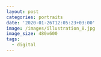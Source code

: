 ```yaml
---
layout: post
categories: portraits
date: '2020-01-26T12:05:23+03:00'
image: /images/illustration_8.jpg
image_size: 480x600
tags:
  - digital
---
```

